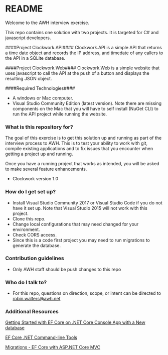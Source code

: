 # README #

Welcome to the AWH interview exercise.

This repo contains one solution with two projects.  It is targeted for C# and javascript developers.

####Project Clockwork.API####
Clockwork.API is a simple API that returns a time date object and records the IP address, and timedate of any callers to the API in a SQLite database.

####Project Clockwork.Web####
Clockwork.Web is a simple website that uses javascript to call the API at the push of a button and displays the resulting JSON object.

####Required Technologies####
* A windows or Mac computer.
* Visual Studio Community Edition (latest version).  Note there are missing components on the Mac that you will have to self install (NuGet CLI) to run the API project while running the website.

### What is this repository for? ###
The goal of this exercise is to get this solution up and running as part of the interview process to AWH.  This is to test your ability to work with git, compile existing applications and to fix issues that you encounter when getting a project up and running.

Once you have a running project that works as intended, you will be asked to make several feature enhancements.

* Clockwork version 1.0

### How do I get set up? ###

* Install Visual Studio Community 2017 or Visual Studio Code if you do not have it set up.  Note that Visual Studio 2015 will not work with this project.
* Clone this repo.
* Change local configurations that may need changed for your environment.
* Check CORS access.
* Since this is a code first project you may need to run migrations to generate the database.


### Contribution guidelines ###

* Only AWH staff should be push changes to this repo

### Who do I talk to? ###

* For this repo, questions on direction, scope, or intent can be directed to robin.walters@awh.net

### Additional Resources ###
[Getting Started with EF Core on .NET Core Console App with a New database](https://docs.microsoft.com/en-us/ef/core/get-started/netcore/new-db-sqlite)

[EF Core .NET Command-line Tools](https://docs.microsoft.com/en-us/ef/core/miscellaneous/cli/dotnet)

[Migrations - EF Core with ASP.NET Core MVC](https://docs.microsoft.com/en-us/aspnet/core/data/ef-mvc/migrations#introduction-to-migrations)
